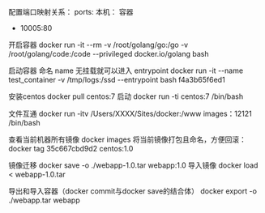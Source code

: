 配置端口映射关系：
ports:
本机： 容器
   - 10005:80


开启容器
docker run -it --rm -v /root/golang/go:/go -v /root/golang/code:/code --privileged docker.io/golang bash

启动容器 命名 name  无挂载就可以进入 entrypoint
docker run -it  --name test_container -v /tmp/logs:/ssd --entrypoint bash f4a3b65f6ed1


安装centos 
docker pull centos:7
启动
docker run -ti centos:7 /bin/bash


文件互通
docker run -itv  /Users/XXXX/Sites/docker:/www  images：12121  /bin/bash


查看当前机器所有镜像 docker images 
将当前镜像打包且命名，方便回滚：
docker tag 35c667cbd9d2 centos:1.0

镜像迁移
docker save -o ./webapp-1.0.tar webapp:1.0
导入镜像
docker load < webapp-1.0.tar

导出和导入容器（docker commit与docker save的结合体）
docker export -o ./webapp.tar webapp
 